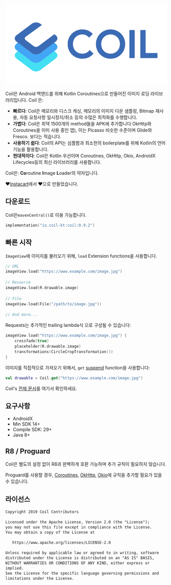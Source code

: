 ﻿![Coil](logo.svg)

Coil은 Android 백앤드를 위해 Kotlin Coroutines으로 만들어진 이미지 로딩 라이브러리입니다. Coil 은:

- **빠르다**: Coil은 메모리와 디스크 캐싱, 메모리의 이미지 다운 샘플링, Bitmap 재사용, 자동 요청사항 일시정지/취소 등의 수많은 최적화를 수행합니다.
- **가볍다**: Coil은 최댁 1500개의 method들을 APK에 추가합니다 OkHttp와 Coroutines을 이미 사용 중인 앱), 이는 Picasso 비슷한 수준이며 Glide와 Fresco. 보다는 적습니다.
- **사용하기 쉽다**: Coil의 API는 심플함과 최소한의 boilerplate를 위해 Kotlin의 언어 기능을 활용합니다.
- **현대적이다**: Coil은 Kotlin 우선이며 Coroutines, OkHttp, Okio, AndroidX Lifecycles등의 최신 라이브러리를 사용합니다.

Coil은: **Co**routine **I**mage **L**oader의 약자입니다.

❤️[Instacart](https://www.instacart.com)에서 ❤️으로 만들었습니다.

## 다운로드

Coil은`mavenCentral()`로 이용 가능합니다.

```kotlin
implementation("io.coil-kt:coil:0.9.2")
```

## 빠른 시작

`ImageView`에 이미지를 불러오기 위해, `load` Extension functions을 사용합니다.

```kotlin
// URL
imageView.load("https://www.example.com/image.jpg")

// Resource
imageView.load(R.drawable.image)

// File
imageView.load(File("/path/to/image.jpg"))

// And more...
```

Requests는 추가적인 trailing lambda식 으로 구성될 수 있습니다:

```kotlin
imageView.load("https://www.example.com/image.jpg") {
    crossfade(true)
    placeholder(R.drawable.image)
    transformations(CircleCropTransformation())
}
```

이미지를 직접적으로 가져오기 위해서, `get` [suspend](https://kotlinlang.org/docs/reference/coroutines/basics.html) function을 사용합니다:

```kotlin
val drawable = Coil.get("https://www.example.com/image.jpg")
```

Coil's [전체 문서](https://coil-kt.github.io/coil/)를 여기서 확인하세요.

## 요구사항

- AndroidX
- Min SDK 14+
- Compile SDK: 29+
- Java 8+

## R8 / Proguard

Coil은 별도의 설정 없이 R8과 완벽하게 호환 가능하며 추가 규칙이 필요하지 않습니다.

Proguard를 사용할 경우, [Coroutines](https://github.com/Kotlin/kotlinx.coroutines/blob/master/kotlinx-coroutines-core/jvm/resources/META-INF/proguard/coroutines.pro), [OkHttp](https://github.com/square/okhttp/blob/master/okhttp/src/main/resources/META-INF/proguard/okhttp3.pro), [Okio](https://github.com/square/okio/blob/master/okio/src/jvmMain/resources/META-INF/proguard/okio.pro)에 규칙을 추가할 필요가 있을 수 있습니다.

## 라이선스

    Copyright 2019 Coil Contributors

    Licensed under the Apache License, Version 2.0 (the "License");
    you may not use this file except in compliance with the License.
    You may obtain a copy of the License at

       https://www.apache.org/licenses/LICENSE-2.0

    Unless required by applicable law or agreed to in writing, software
    distributed under the License is distributed on an "AS IS" BASIS,
    WITHOUT WARRANTIES OR CONDITIONS OF ANY KIND, either express or implied.
    See the License for the specific language governing permissions and
    limitations under the License.

